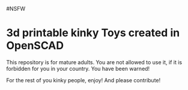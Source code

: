 #NSFW

# 3d printable kinky Toys created in OpenSCAD

This repository is for mature adults. You are not allowed to use it, if it is forbidden for you in your country. You have been warned!

For the rest of you kinky people, enjoy! And please contribute!
